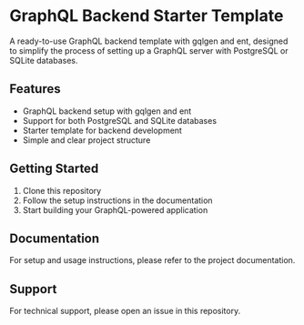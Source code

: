 # GraphQL Backend Starter Template

A ready-to-use GraphQL backend template with gqlgen and ent, designed to simplify the process of setting up a GraphQL server with PostgreSQL or SQLite databases.

## Features
- GraphQL backend setup with gqlgen and ent
- Support for both PostgreSQL and SQLite databases
- Starter template for backend development
- Simple and clear project structure

## Getting Started
1. Clone this repository
2. Follow the setup instructions in the documentation
3. Start building your GraphQL-powered application

## Documentation
For setup and usage instructions, please refer to the project documentation.

## Support
For technical support, please open an issue in this repository.
